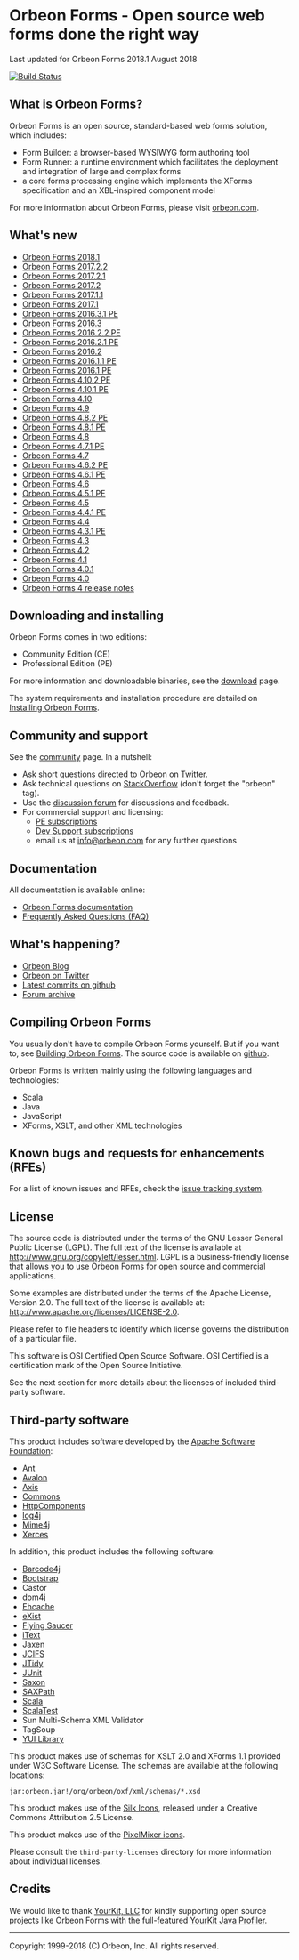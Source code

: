 Orbeon Forms - Open source web forms done the right way
=======================================================

Last updated for Orbeon Forms 2018.1 August 2018

[![Build Status](https://travis-ci.org/orbeon/orbeon-forms.svg?branch=master)](https://travis-ci.org/orbeon/orbeon-forms)

What is Orbeon Forms?
---------------------

Orbeon Forms is an open source, standard-based web forms solution, which includes:

- Form Builder: a browser-based WYSIWYG form authoring tool
- Form Runner: a runtime environment which facilitates the deployment and integration of large and complex forms
- a core forms processing engine which implements the XForms specification and an XBL-inspired component model

For more information about Orbeon Forms, please visit [orbeon.com](https://www.orbeon.com/).


What's new
----------

- [Orbeon Forms 2018.1](https://blog.orbeon.com/2018/08/orbeon-forms-20181.html)
- [Orbeon Forms 2017.2.2](https://blog.orbeon.com/2018/05/orbeon-forms-201722-pe.html)
- [Orbeon Forms 2017.2.1](https://blog.orbeon.com/2018/03/orbeon-forms-201721-pe.html)
- [Orbeon Forms 2017.2](https://blog.orbeon.com/2017/12/orbeon-forms-20172.html)
- [Orbeon Forms 2017.1.1](https://blog.orbeon.com/2017/09/orbeon-forms-201711-pe.html)
- [Orbeon Forms 2017.1](https://blog.orbeon.com/2017/06/orbeon-forms-20171.html)
- [Orbeon Forms 2016.3.1 PE](https://blog.orbeon.com/2017/05/orbeon-forms-201631.html)
- [Orbeon Forms 2016.3](https://blog.orbeon.com/2016/12/orbeon-forms-20163.html)
- [Orbeon Forms 2016.2.2 PE](https://blog.orbeon.com/2016/11/orbeon-forms-201622-pe.html)
- [Orbeon Forms 2016.2.1 PE](https://blog.orbeon.com/2016/09/orbeon-forms-201621.html)
- [Orbeon Forms 2016.2](https://blog.orbeon.com/2016/08/orbeon-forms-20162.html)
- [Orbeon Forms 2016.1.1 PE](https://blog.orbeon.com/2016/10/orbeon-forms-201611-pe.html)
- [Orbeon Forms 2016.1 PE](https://blog.orbeon.com/2016/04/orbeon-forms-20161.html)
- [Orbeon Forms 4.10.2 PE](https://blog.orbeon.com/2015/12/orbeon-forms-4102.html)
- [Orbeon Forms 4.10.1 PE](https://blog.orbeon.com/2015/11/orbeon-forms-4101.html)
- [Orbeon Forms 4.10](https://blog.orbeon.com/2015/08/orbeon-forms-410.html)
- [Orbeon Forms 4.9](https://blog.orbeon.com/2015/05/orbeon-forms-49.html)
- [Orbeon Forms 4.8.2 PE](https://blog.orbeon.com/2015/03/orbeon-forms-482.html)
- [Orbeon Forms 4.8.1 PE](https://blog.orbeon.com/2015/02/orbeon-forms-481.html)
- [Orbeon Forms 4.8](https://blog.orbeon.com/2015/01/orbeon-forms-48.html)
- [Orbeon Forms 4.7.1 PE](https://blog.orbeon.com/2014/12/orbeon-forms-471.html)
- [Orbeon Forms 4.7](https://blog.orbeon.com/2014/09/orbeon-forms-47.html)
- [Orbeon Forms 4.6.2 PE](https://blog.orbeon.com/2014/08/orbeon-forms-462.html)
- [Orbeon Forms 4.6.1 PE](https://blog.orbeon.com/2014/07/orbeon-forms-461.html)
- [Orbeon Forms 4.6](https://blog.orbeon.com/2014/06/orbeon-forms-46.html)
- [Orbeon Forms 4.5.1 PE](https://blog.orbeon.com/2014/05/orbeon-forms-451.html)
- [Orbeon Forms 4.5](https://blog.orbeon.com/2014/04/orbeon-forms-45.html)
- [Orbeon Forms 4.4.1 PE](https://blog.orbeon.com/2014/01/orbeon-forms-441-pe.html)
- [Orbeon Forms 4.4](https://blog.orbeon.com/2013/11/orbeon-forms-44.html)
- [Orbeon Forms 4.3.1 PE](https://blog.orbeon.com/2013/08/orbeon-forms-431-pe.html)
- [Orbeon Forms 4.3](https://blog.orbeon.com/2013/08/orbeon-forms-43.html)
- [Orbeon Forms 4.2](https://blog.orbeon.com/2013/05/orbeon-forms-42.html)
- [Orbeon Forms 4.1](https://blog.orbeon.com/2013/04/orbeon-forms-41.html)
- [Orbeon Forms 4.0.1](https://blog.orbeon.com/2013/03/orbeon-forms-401.html)
- [Orbeon Forms 4.0](https://blog.orbeon.com/2013/03/announcing-orbeon-forms-40.html)
- [Orbeon Forms 4 release notes](http://wiki.orbeon.com/forms/doc/developer-guide/release-notes/40)


Downloading and installing
--------------------------

Orbeon Forms comes in two editions:

- Community Edition (CE)
- Professional Edition (PE)

For more information and downloadable binaries, see the [download](https://www.orbeon.com/download) page.

The system requirements and installation procedure are detailed on
[Installing Orbeon Forms](https://doc.orbeon.com/installation/).


Community and support
---------------------

See the [community](https://www.orbeon.com/community) page. In a nutshell:

- Ask short questions directed to Orbeon on [Twitter](https://twitter.com/intent/tweet?in_reply_to=orbeon&in_reply_to_status_id=261900968369729536&source=webclient&text=%40orbeon+).
- Ask technical questions on [StackOverflow](https://stackoverflow.com/questions/ask?tags=orbeon) (don't forget the "orbeon" tag).
- Use the [discussion forum](http://discuss.orbeon.com/) for discussions and feedback.
- For commercial support and licensing:
    - [PE subscriptions](https://www.orbeon.com/pricing)
    - [Dev Support subscriptions](https://www.orbeon.com/services)
    - email us at info@orbeon.com for any further questions


Documentation
-------------

All documentation is available online:

- [Orbeon Forms documentation](http://doc.orbeon.com/)
- [Frequently Asked Questions (FAQ)](http://doc.orbeon.com/faq/)


What's happening?
-----------------

- [Orbeon Blog](https://blog.orbeon.com/)
- [Orbeon on Twitter](https://twitter.com/orbeon)
- [Latest commits on github](https://github.com/orbeon/orbeon-forms/commits/)
- [Forum archive](http://discuss.orbeon.com/)


Compiling Orbeon Forms
----------------------

You usually don't have to compile Orbeon Forms yourself. But if you want to, see
[Building Orbeon Forms](http://doc.orbeon.com/contributors/building-orbeon-forms.html).
The source code is available on [github](https://github.com/orbeon/orbeon-forms/).

Orbeon Forms is written mainly using the following languages and technologies:

- Scala
- Java
- JavaScript
- XForms, XSLT, and other XML technologies


Known bugs and requests for enhancements (RFEs)
-----------------------------------------------

For a list of known issues and RFEs, check the [issue tracking system](https://github.com/orbeon/orbeon-forms/issues).


License
-------

The source code is distributed under the terms of the GNU Lesser General
Public License (LGPL). The full text of the license is available at
<http://www.gnu.org/copyleft/lesser.html>. LGPL is a business-friendly
license that allows you to use Orbeon Forms for open source and
commercial applications.

Some examples are distributed under the terms of the Apache License,
Version 2.0. The full text of the license is available at:
<http://www.apache.org/licenses/LICENSE-2.0>.

Please refer to file headers to identify which license governs the
distribution of a particular file.

This software is OSI Certified Open Source Software. OSI Certified is
a certification mark of the Open Source Initiative.

See the next section for more details about the licenses of included
third-party software.


Third-party software
--------------------

This product includes software developed by the [Apache Software Foundation](https://www.apache.org/):

- [Ant](https://ant.apache.org/)
- [Avalon](https://avalon.apache.org/closed.html)
- [Axis](https://axis.apache.org/)
- [Commons](https://commons.apache.org/)
- [HttpComponents](https://hc.apache.org/)
- [log4j](https://logging.apache.org/log4j/)
- [Mime4j](https://james.apache.org/mime4j/)
- [Xerces](https://xerces.apache.org/xerces-j/)

In addition, this product includes the following software:

- [Barcode4j](http://barcode4j.sourceforge.net/)
- [Bootstrap](https://getbootstrap.com/)
- Castor
- dom4j
- [Ehcache](https://ehcache.org/)
- [eXist](https://exist-db.org/)
- [Flying Saucer](https://code.google.com/archive/p/flying-saucer/)
- [iText](https://itextpdf.com/)
- Jaxen
- [JCIFS](https://jcifs.samba.org/)
- [JTidy](http://jtidy.sourceforge.net/)
- [JUnit](https://junit.org/)
- [Saxon](http://saxon.sourceforge.net/)
- [SAXPath](https://sourceforge.net/projects/saxpath)
- [Scala](https://www.scala-lang.org/)
- [ScalaTest](http://www.scalatest.org/)
- Sun Multi-Schema XML Validator
- TagSoup
- [YUI Library](https://yuilibrary.com/)

This product makes use of schemas for XSLT 2.0 and XForms 1.1 provided
under W3C Software License. The schemas are available at the following
locations:

    jar:orbeon.jar!/org/orbeon/oxf/xml/schemas/*.xsd

This product makes use of the [Silk Icons](<http://www.famfamfam.com/lab/icons/silk/>), released
under a Creative Commons Attribution 2.5 License.

This product makes use of the [PixelMixer icons](http://www.iconarchive.com/artist/pixelmixer.html).

Please consult the `third-party-licenses` directory for more information
about individual licenses.

Credits
-------

We would like to thank [YourKit, LLC](https://www.yourkit.com/) for kindly supporting open source projects like Orbeon
Forms with the full-featured [YourKit Java Profiler](https://www.yourkit.com/java/profiler/index.jsp).

---

Copyright 1999-2018 (C) Orbeon, Inc. All rights reserved.
